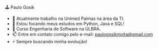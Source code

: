 🕹️ Paulo Gosik

- 🔭 Atualmente trabalho na Unimed Palmas na área da TI.
- 🌱 Estou focando meus estudos em Python, Java e SQL!
- 💬 Curso Engenharia de Software na ULBRA.
- 📫 Entre em contato comigo pelo e-mail: paulogosikmoita@gmail.com
- ⚡ Sempre buscando minha evolução!
